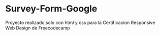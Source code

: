 # Survey-Form-Google
Proyecto realizado solo con html y css para la Certificacion Responsive Web Design de Freecodecamp
